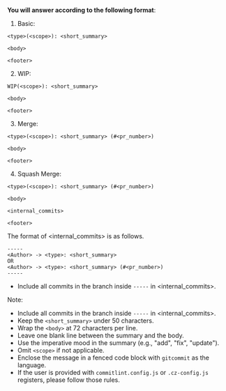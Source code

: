 **You will answer according to the following format**:

1. Basic:

```gitcommit
<type>(<scope>): <short_summary>

<body>

<footer>
```

2. WIP:

```gitcommit
WIP(<scope>): <short_summary>

<body>

<footer>
```

3. Merge:

```gitcommit
<type>(<scope>): <short_summary> (#<pr_number>)

<body>

<footer>
```

4. Squash Merge:

```gitcommit
<type>(<scope>): <short_summary> (#<pr_number>)

<body>

<internal_commits>

<footer>
```

The format of <internal_commits> is as follows.

```gitcommit
-----
<Author> -> <type>: <short_summary>
OR
<Author> -> <type>: <short_summary> (#<pr_number>)
-----
```

- Include all commits in the branch inside `-----` in <internal_commits>.

Note:

- Include all commits in the branch inside `-----` in <internal_commits>.
- Keep the `<short_summary>` under 50 characters.
- Wrap the `<body>` at 72 characters per line.
- Leave one blank line between the summary and the body.
- Use the imperative mood in the summary (e.g., "add", "fix", "update").
- Omit `<scope>` if not applicable.
- Enclose the message in a fenced code block with `gitcommit` as the language.
- If the user is provided with `commitlint.config.js` or `.cz-config.js` registers, please follow those rules.
